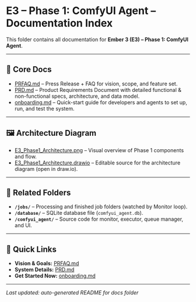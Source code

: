 # E3 – Phase 1: ComfyUI Agent – Documentation Index

This folder contains all documentation for **Ember 3 (E3) – Phase 1: ComfyUI Agent**.

---

## 📄 Core Docs

- [PRFAQ.md](PRFAQ.md) – Press Release + FAQ for vision, scope, and feature set.
- [PRD.md](PRD_updated.md) – Product Requirements Document with detailed functional & non-functional specs, architecture, and data model.
- [onboarding.md](onboarding.md) – Quick-start guide for developers and agents to set up, run, and test the system.

---

## 🖼️ Architecture Diagram

- [E3_Phase1_Architecture.png](E3_Phase1_Architecture.png) – Visual overview of Phase 1 components and flow.
- [E3_Phase1_Architecture.drawio](E3_Phase1_Architecture.drawio) – Editable source for the architecture diagram (open in draw.io).

---

## 📂 Related Folders

- **`/jobs/`** – Processing and finished job folders (watched by Monitor loop).
- **`/database/`** – SQLite database file (`comfyui_agent.db`).
- **`/comfyui_agent/`** – Source code for monitor, executor, queue manager, and UI.

---

## 🔗 Quick Links

- **Vision & Goals:** [PRFAQ.md](PRFAQ.md)
- **System Details:** [PRD.md](PRD_updated.md)
- **Get Started Now:** [onboarding.md](onboarding.md)

---

_Last updated: auto-generated README for docs folder_
